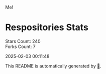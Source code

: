Me!

# Respositories Stats
Stars Count: 240  
Forks Count: 7

2025-02-03 00:11:48  

This README is automatically generated by [🐰](https://github.com/rnitta/rnitta).

